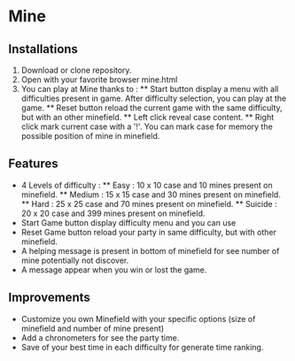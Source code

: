 # Mine

## Installations
1. Download or clone repository.
2. Open with your favorite browser mine.html
3. You can play at Mine thanks to :
** Start button display a menu with all difficulties present in game. After difficulty selection, you can play at the game.
** Reset button reload the current game with the same difficulty, but with an other minefield.
** Left click reveal case content.
** Right click mark current case with a '!'. You can mark case for memory the possible position of mine in minefield.

## Features
* 4 Levels of difficulty :
** Easy : 10 x 10 case and 10 mines present on minefield.
** Medium : 15 x 15 case and 30 mines present on minefield.
** Hard : 25 x 25 case and 70 mines present on minefield.
** Suicide : 20 x 20 case and 399 mines present on minefield.
* Start Game button display difficulty menu and you can use 
* Reset Game button reload your party in same difficulty, but with other minefield.
* A helping message is present in bottom of minefield for see number of mine potentially not discover.
* A message appear when you win or lost the game.

## Improvements
* Customize you own Minefield with your specific options (size of minefield and number of mine present)
* Add a chronometers for see the party time.
* Save of your best time in each difficulty for generate time ranking.
